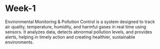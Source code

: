 # Week-1
Environmental Monitoring &amp; Pollution Control is a system designed to track air quality, temperature, humidity, and harmful gases in real time using sensors. It analyzes data, detects abnormal pollution levels, and provides alerts, helping in timely action and creating healthier, sustainable environments.
